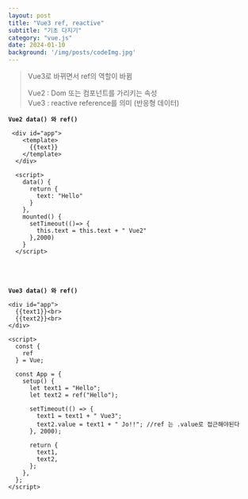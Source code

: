 ```yaml
---
layout: post
title: "Vue3 ref, reactive"
subtitle: "기초 다지기"
category: "vue.js"
date: 2024-01-10
background: '/img/posts/codeImg.jpg'
---
```


> Vue3로 바뀌면서 ref의 역할이 바뀜
> 
> Vue2 : Dom 또는 컴포넌트를 가리키는 속성<br>
> Vue3 : reactive reference를 의미 (반응형 데이터)

**`Vue2 data() 와 ref()`**

```vue
 <div id="app">
    <template>
      {{text}}
    </template>
  </div>

  <script>
    data() {
      return {
        text: "Hello"
      }
    },
    mounted() {
      setTimeout(()=> {
        this.text = this.text + " Vue2"
      },2000)
    }
  </script>
```
<br>
<br>


**`Vue3 data() 와 ref()`**

```vue
<div id="app">
  {{text1}}<br>
  {{text2}}<br>
</div>

<script>
  const {  
    ref
  } = Vue;

  const App = {
    setup() {
      let text1 = "Hello";
      let text2 = ref("Hello");

      setTimeout(() => {
        text1 = text1 + " Vue3"; 
        text2.value = text1 + " Jo!!"; //ref 는 .value로 접근해야된다
      }, 2000);

      return { 
        text1, 
        text2,
      };
    },
  };
</script>
```



<br>



<br> 
<br> 
<br>
